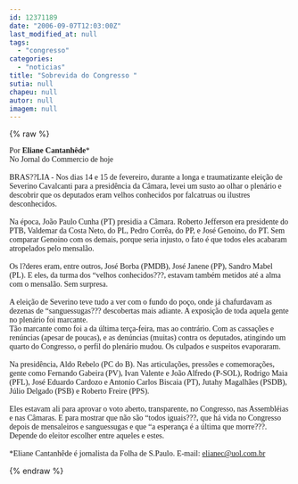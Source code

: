 ```yaml
---
id: 12371189
date: "2006-09-07T12:03:00Z"
last_modified_at: null
tags:
  - "congresso"
categories:
  - "noticias"
title: "Sobrevida do Congresso "
sutia: null
chapeu: null
autor: null
imagem: null
---
```

{% raw %}
<p><P><FONT face=Verdana>Por <STRONG>Eliane Cantanhêde</STRONG>*<BR>No Jornal do Commercio de hoje<BR><BR>BRAS??LIA - Nos dias 14 e 15 de fevereiro, durante a longa e traumatizante eleição de Severino Cavalcanti para a presidência da Câmara, levei um susto ao olhar o plenário e descobrir que os deputados eram velhos conhecidos por falcatruas ou ilustres desconhecidos.<BR><BR>Na época, João Paulo Cunha (PT) presidia a Câmara. Roberto Jefferson era presidente do PTB, Valdemar da Costa Neto, do PL, Pedro Corrêa, do PP, e José Genoino, do PT. Sem comparar Genoino com os demais, porque seria injusto, o fato é que todos eles acabaram atropelados pelo mensalão. <BR><BR>Os l?deres eram, entre outros, José Borba (PMDB), José Janene (PP), Sandro Mabel (PL). E eles, da turma dos “velhos conhecidos???, estavam também metidos até a alma com o mensalão. Sem surpresa. <BR><BR>A eleição de Severino teve tudo a ver com o fundo do poço, onde já chafurdavam as dezenas de “sanguessugas??? descobertas mais adiante. A exposição de toda aquela gente no plenário foi marcante. <BR>Tão marcante como foi a da última terça-feira, mas ao contrário. Com as cassações e renúncias (apesar de poucas), e as denúncias (muitas) contra os deputados, atingindo um quarto do Congresso, o perfil do plenário mudou. Os culpados e suspeitos evaporaram. <BR><BR>Na presidência, Aldo Rebelo (PC do B). Nas articulações, pressões e comemorações, gente como Fernando Gabeira (PV), Ivan Valente e João Alfredo (P-SOL), Rodrigo Maia (PFL), José Eduardo Cardozo e Antonio Carlos Biscaia (PT), Jutahy Magalhães (PSDB), Júlio Delgado (PSB) e Roberto Freire (PPS). <BR><BR>Eles estavam ali para aprovar o voto aberto, transparente, no Congresso, nas Assembléias e nas Câmaras. E para mostrar que não são “todos iguais???, que há vida no Congresso depois de mensaleiros e sanguessugas e que “a esperança é a última que morre???. Depende do eleitor escolher entre aqueles e estes. <BR><BR>*Eliane Cantanhêde é jornalista da Folha de S.Paulo. E-mail: </FONT><A href=\"mailto:elianec@uol.com.br\"><FONT face=Verdana>elianec@uol.com.br</FONT></A></P> </p>
{% endraw %}